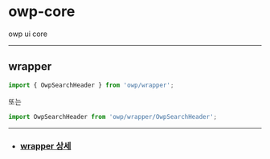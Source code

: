 # owp-core

owp ui core

---

## wrapper

```jsx
import { OwpSearchHeader } from 'owp/wrapper';
```

또는

```jsx
import OwpSearchHeader from 'owp/wrapper/OwpSearchHeader';
```

---

-   ### [wrapper 상세](/document/wrapper.md)
